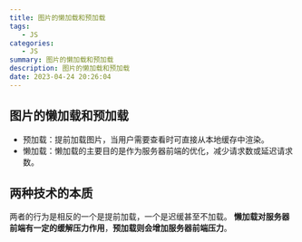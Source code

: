 ```yaml
---
title: 图片的懒加载和预加载
tags: 
   - JS
categories: 
   - JS
summary: 图片的懒加载和预加载
description: 图片的懒加载和预加载
date: 2023-04-24 20:26:04
---
```






## 图片的懒加载和预加载

- 预加载：提前加载图片，当用户需要查看时可直接从本地缓存中渲染。 
- 懒加载：懒加载的主要目的是作为服务器前端的优化，减少请求数或延迟请求数。



## 两种技术的本质

两者的行为是相反的一个是提前加载，一个是迟缓甚至不加载。 **懒加载对服务器前端有一定的缓解压力作用**，**预加载则会增加服务器前端压力**。



